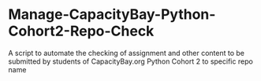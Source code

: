 # Manage-CapacityBay-Python-Cohort2-Repo-Check
A script to automate the checking of assignment and other content to be submitted by students of CapacityBay.org Python Cohort 2 to specific repo name
